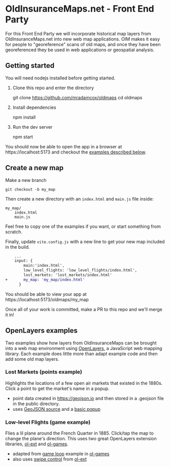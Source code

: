 # OldInsuranceMaps.net - Front End Party

For this Front End Party we will incorporate historical map layers from OldInsuranceMaps.net into new web map applications. OIM makes it easy for people to "georeference" scans of old maps, and once they have been georeferenced they be used in web applications or geospatial analysis.

## Getting started

You will need nodejs installed before getting started.

1. Clone this repo and enter the directory

    git clone https://github.com/mradamcox/oldmaps
    cd oldmaps

2. Install dependencies

    npm install

3. Run the dev server

    npm start

You should now be able to open the app in a browser at https://localhost:5173 and checkout the [examples described below](#openlayers-examples).

## Create a new map

Make a new branch

    git checkout -b my_map

Then create a new directory with an `index.html` and `main.js` file inside:

```
my_map/
    index.html
    main.js
```

Feel free to copy one of the examples if you want, or start something from scratch.

Finally, update `vite.config.js` with a new line to get your new map included in the build.

```diff
    ...
    input: {
        main:'index.html',
        low_level_flights: 'low_level_flights/index.html',
        lost_markets: 'lost_markets/index.html'
+       my_map: 'my_map/index.html'
      }
```

You should be able to view your app at https://localhost:5173/oldmaps/my_map

Once all of your work is committed, make a PR to this repo and we'll merge it in!

## OpenLayers examples

Two examples show how layers from OldInsuranceMaps can be brought into a web map environment using <a href="https://openlayers.org">OpenLayers</a>, a JavaScript web mapping library. Each example does little more than adapt example code and then add some old map layers.

### Lost Markets (points example)

Highlights the locations of a few open air markets that existed in the 1880s. Click a point to get the market's name in a popup.

- point data created in https://geojson.io and then stored in a .geojson file in the public directory.
- uses [GeoJSON source](https://openlayers.org/en/latest/examples/geojson.html) and a [basic popup](https://openlayers.org/en/latest/examples/popup.html)

### Low-level Flights (game example)

Flies a lil plane around the French Quarter in 1885. Click/tap the map to change the plane's direction. This uses two great OpenLayers extension libraries, [ol-ext](https://viglino.github.io/ol-ext/examples/control/map.control.swipe.html) and [ol-games](https://viglino.github.io/ol-games).

- adapted from [game loop](https://viglino.github.io/ol-games/examples/map.gameloop.html) example in [ol-games](https://viglino.github.io/ol-games)
- also uses [swipe control](https://viglino.github.io/ol-ext/examples/control/map.control.swipe.html) from [ol-ext](https://viglino.github.io/ol-ext/examples/control/map.control.swipe.html)